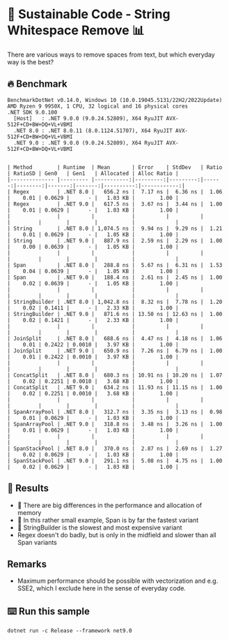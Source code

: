 # 🌳 Sustainable Code - String Whitespace Remove 📊

There are various ways to remove spaces from text, but which everyday way is the best?

## 🔥 Benchmark

```shell
BenchmarkDotNet v0.14.0, Windows 10 (10.0.19045.5131/22H2/2022Update)
AMD Ryzen 9 9950X, 1 CPU, 32 logical and 16 physical cores
.NET SDK 9.0.100
  [Host]   : .NET 9.0.0 (9.0.24.52809), X64 RyuJIT AVX-512F+CD+BW+DQ+VL+VBMI
  .NET 8.0 : .NET 8.0.11 (8.0.1124.51707), X64 RyuJIT AVX-512F+CD+BW+DQ+VL+VBMI
  .NET 9.0 : .NET 9.0.0 (9.0.24.52809), X64 RyuJIT AVX-512F+CD+BW+DQ+VL+VBMI


| Method        | Runtime  | Mean       | Error    | StdDev   | Ratio | RatioSD | Gen0   | Gen1   | Allocated | Alloc Ratio |
|-------------- |--------- |-----------:|---------:|---------:|------:|--------:|-------:|-------:|----------:|------------:|
| Regex         | .NET 8.0 |   656.2 ns |  7.17 ns |  6.36 ns |  1.06 |    0.01 | 0.0629 |      - |   1.03 KB |        1.00 |
| Regex         | .NET 9.0 |   617.5 ns |  3.67 ns |  3.44 ns |  1.00 |    0.01 | 0.0629 |      - |   1.03 KB |        1.00 |
|               |          |            |          |          |       |         |        |        |           |             |
| String        | .NET 8.0 | 1,074.5 ns |  9.94 ns |  9.29 ns |  1.21 |    0.01 | 0.0629 |      - |   1.05 KB |        1.00 |
| String        | .NET 9.0 |   887.9 ns |  2.59 ns |  2.29 ns |  1.00 |    0.00 | 0.0639 |      - |   1.05 KB |        1.00 |
|               |          |            |          |          |       |         |        |        |           |             |
| Span          | .NET 8.0 |   288.8 ns |  5.67 ns |  6.31 ns |  1.53 |    0.04 | 0.0639 |      - |   1.05 KB |        1.00 |
| Span          | .NET 9.0 |   188.4 ns |  2.61 ns |  2.45 ns |  1.00 |    0.02 | 0.0639 |      - |   1.05 KB |        1.00 |
|               |          |            |          |          |       |         |        |        |           |             |
| StringBuilder | .NET 8.0 | 1,042.8 ns |  8.32 ns |  7.78 ns |  1.20 |    0.02 | 0.1411 |      - |   2.33 KB |        1.00 |
| StringBuilder | .NET 9.0 |   871.6 ns | 13.50 ns | 12.63 ns |  1.00 |    0.02 | 0.1421 |      - |   2.33 KB |        1.00 |
|               |          |            |          |          |       |         |        |        |           |             |
| JoinSplit     | .NET 8.0 |   688.6 ns |  4.47 ns |  4.18 ns |  1.06 |    0.01 | 0.2422 | 0.0010 |   3.97 KB |        1.00 |
| JoinSplit     | .NET 9.0 |   650.9 ns |  7.26 ns |  6.79 ns |  1.00 |    0.01 | 0.2422 | 0.0010 |   3.97 KB |        1.00 |
|               |          |            |          |          |       |         |        |        |           |             |
| ConcatSplit   | .NET 8.0 |   680.3 ns | 10.91 ns | 10.20 ns |  1.07 |    0.02 | 0.2251 | 0.0010 |   3.68 KB |        1.00 |
| ConcatSplit   | .NET 9.0 |   634.2 ns | 11.93 ns | 11.15 ns |  1.00 |    0.02 | 0.2251 | 0.0010 |   3.68 KB |        1.00 |
|               |          |            |          |          |       |         |        |        |           |             |
| SpanArrayPool | .NET 8.0 |   312.7 ns |  3.35 ns |  3.13 ns |  0.98 |    0.01 | 0.0629 |      - |   1.03 KB |        1.00 |
| SpanArrayPool | .NET 9.0 |   318.8 ns |  3.48 ns |  3.26 ns |  1.00 |    0.01 | 0.0629 |      - |   1.03 KB |        1.00 |
|               |          |            |          |          |       |         |        |        |           |             |
| SpanStackPool | .NET 8.0 |   370.0 ns |  2.87 ns |  2.69 ns |  1.27 |    0.02 | 0.0629 |      - |   1.03 KB |        1.00 |
| SpanStackPool | .NET 9.0 |   291.1 ns |  5.08 ns |  4.75 ns |  1.00 |    0.02 | 0.0629 |      - |   1.03 KB |        1.00 |
```

## 🏁 Results

- 🚀 There are big differences in the performance and allocation of memory
- 🚀 In this rather small example, Span is by far the fastest variant
- 🚀 StringBuilder is the slowest and most expensive variant
- Regex doesn't do badly, but is only in the midfield and slower than all Span variants

## Remarks

- Maximum performance should be possible with vectorization and e.g. SSE2, which I exclude here in the sense of everyday code.

## ⌨️ Run this sample

```shell
dotnet run -c Release --framework net9.0
```
